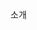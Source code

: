소개
<!--
<h1>개인 프로젝트소개</h1>
이미지
<p> 사이트입니다.</p>
<p> 프로젝트 명: 포트폴리오</p>
<p> 프로젝트 기간: 25.01.xx ~ 25.xx.xx</p>
<p> 기술스택 : React, TypeScript, SCSS</p>
<p> 배포링크</p>

<h1>페이지</h1>
<table>
    <tr>
  <td colspan="2">Main</td>
  
</tr>
  <tr>
  <td colspan="2">이미지</td>
  
</tr>
  <tr>
  <td colspan="2">설명</td>

</tr>
<tr>
   <td>About me</td>
    <td>Experience</td>
</tr>
  <tr>
  <td>이미지</td>
    <td>이미지</td>
</tr>
  <tr>
  <td>설명</td>
    <td>설명</td>
</tr>
  <tr>
 <td>Project</td>
    <td>Project detail</td>
</tr>
  <tr>
  <td>이미지</td>
    <td>이미지</td>
</tr>
  <tr>
  <td>설명</td>
    <td>설명</td>
</tr>
   <tr>
  <td>Review</td>
    <td>Contact</td>
</tr>
  <tr>
  <td>이미지</td>
    <td>이미지</td>
</tr>
  <tr>
  <td>설명</td>
    <td>설명</td>
</tr>
  </table>
--!>
